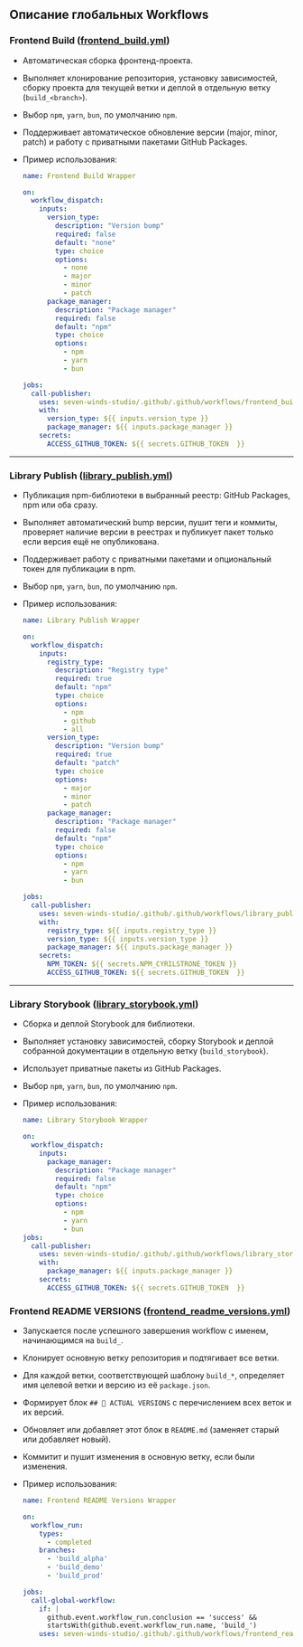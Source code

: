 ## Описание глобальных Workflows

### Frontend Build ([frontend_build.yml](../.github/workflows/frontend_build.yml))

- Автоматическая сборка фронтенд-проекта.
- Выполняет клонирование репозитория, установку зависимостей, сборку проекта для текущей ветки и деплой в отдельную ветку (`build_<branch>`).
- Выбор `npm`, `yarn`, `bun`, по умолчанию `npm`.
- Поддерживает автоматическое обновление версии (major, minor, patch) и работу с приватными пакетами GitHub Packages.

- Пример использования:

  ```yml
  name: Frontend Build Wrapper

  on:
    workflow_dispatch:
      inputs:
        version_type:
          description: "Version bump"
          required: false
          default: "none"
          type: choice
          options:
            - none
            - major
            - minor
            - patch
        package_manager:
          description: "Package manager"
          required: false
          default: "npm"
          type: choice
          options:
            - npm
            - yarn
            - bun

  jobs:
    call-publisher:
      uses: seven-winds-studio/.github/.github/workflows/frontend_build.yml@main
      with:
        version_type: ${{ inputs.version_type }}
        package_manager: ${{ inputs.package_manager }}
      secrets:
        ACCESS_GITHUB_TOKEN: ${{ secrets.GITHUB_TOKEN  }}
  ```

---

### Library Publish ([library_publish.yml](../.github/workflows/library_publish.yml))

- Публикация npm-библиотеки в выбранный реестр: GitHub Packages, npm или оба сразу.
- Выполняет автоматический bump версии, пушит теги и коммиты, проверяет наличие версии в реестрах и публикует пакет только если версия ещё не опубликована.
- Поддерживает работу с приватными пакетами и опциональный токен для публикации в npm.
- Выбор `npm`, `yarn`, `bun`, по умолчанию `npm`.
- Пример использования:

  ```yml
  name: Library Publish Wrapper

  on:
    workflow_dispatch:
      inputs:
        registry_type:
          description: "Registry type"
          required: true
          default: "npm"
          type: choice
          options:
            - npm
            - github
            - all
        version_type:
          description: "Version bump"
          required: true
          default: "patch"
          type: choice
          options:
            - major
            - minor
            - patch
        package_manager:
          description: "Package manager"
          required: false
          default: "npm"
          type: choice
          options:
            - npm
            - yarn
            - bun

  jobs:
    call-publisher:
      uses: seven-winds-studio/.github/.github/workflows/library_publish.yml@main
      with:
        registry_type: ${{ inputs.registry_type }}
        version_type: ${{ inputs.version_type }}
        package_manager: ${{ inputs.package_manager }}
      secrets:
        NPM_TOKEN: ${{ secrets.NPM_CYRILSTRONE_TOKEN }}
        ACCESS_GITHUB_TOKEN: ${{ secrets.GITHUB_TOKEN  }}
  ```

---

### Library Storybook ([library_storybook.yml](../.github/workflows/library_storybook.yml))

- Сборка и деплой Storybook для библиотеки.
- Выполняет установку зависимостей, сборку Storybook и деплой собранной документации в отдельную ветку (`build_storybook`).
- Использует приватные пакеты из GitHub Packages.
- Выбор `npm`, `yarn`, `bun`, по умолчанию `npm`.
- Пример использования:

  ```yml
  name: Library Storybook Wrapper

  on:
    workflow_dispatch:
      inputs:
        package_manager:
          description: "Package manager"
          required: false
          default: "npm"
          type: choice
          options:
            - npm
            - yarn
            - bun
  jobs:
    call-publisher:
      uses: seven-winds-studio/.github/.github/workflows/library_storybook.yml@main
      with:
        package_manager: ${{ inputs.package_manager }}
      secrets:
        ACCESS_GITHUB_TOKEN: ${{ secrets.GITHUB_TOKEN  }}
  ```

### Frontend README VERSIONS ([frontend_readme_versions.yml](../.github/workflows/frontend_readme_versions.yml))
- Запускается после успешного завершения workflow с именем, начинающимся на `build_`.
- Клонирует основную ветку репозитория и подтягивает все ветки.
- Для каждой ветки, соответствующей шаблону `build_*`, определяет имя целевой ветки и версию из её `package.json`.
- Формирует блок `## 🚀 ACTUAL VERSIONS` с перечислением всех веток и их версий.
- Обновляет или добавляет этот блок в `README.md` (заменяет старый или добавляет новый).
- Коммитит и пушит изменения в основную ветку, если были изменения.
- Пример использования:

  ```yml
  name: Frontend README Versions Wrapper

  on:
    workflow_run:
      types:
        - completed
      branches:
        - 'build_alpha'
        - 'build_demo'
        - 'build_prod'

  jobs:
    call-global-workflow:
      if: |
        github.event.workflow_run.conclusion == 'success' &&
        startsWith(github.event.workflow_run.name, 'build_')
      uses: seven-winds-studio/.github/.github/workflows/frontend_readme_versions.yml@main
  ```